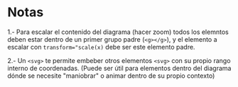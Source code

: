 # Notas

1.- Para escalar el contenido del diagrama (hacer zoom) todos los elemntos deben estar dentro de un primer grupo padre (`<g></g>`), y el elemento a escalar con `transform="scale(x)` debe ser este elemento padre.

2.- Un `<svg>` te permite embeber otros elementos `<svg>` con su propio rango interno de coordenadas. (Puede ser útil para elementos dentro del diagrama dónde se necesite "maniobrar" o animar dentro de su propio contexto)
